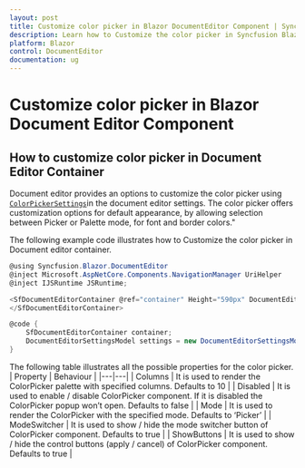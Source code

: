 ```yaml
---
layout: post
title: Customize color picker in Blazor DocumentEditor Component | Syncfusion
description: Learn how to Customize the color picker in Syncfusion Blazor DocumentEditor component and much more.
platform: Blazor
control: DocumentEditor
documentation: ug
---
```


# Customize color picker in Blazor Document Editor Component

## How to customize color picker in Document Editor Container

Document editor provides an options to customize the color picker using [`ColorPickerSettings`](https://help.syncfusion.com/cr/blazor/Syncfusion.Blazor.DocumentEditor.DocumentEditorSettingsModel.html#Syncfusion_Blazor_DocumentEditor_DocumentEditorSettingsModel_ColorPickerSettings)in the document editor settings. The color picker offers customization options for default appearance, by allowing selection between Picker or Palette mode, for font and border colors." 

The following example code illustrates how to Customize the color picker in Document editor container. 

```csharp
@using Syncfusion.Blazor.DocumentEditor
@inject Microsoft.AspNetCore.Components.NavigationManager UriHelper
@inject IJSRuntime JSRuntime;

<SfDocumentEditorContainer @ref="container" Height="590px" DocumentEditorSettings="@settings" >
</SfDocumentEditorContainer> 

@code {
    SfDocumentEditorContainer container; 
    DocumentEditorSettingsModel settings = new DocumentEditorSettingsModel() { ColorPickerSettings = { Mode = ColorPickerMode.Palette , ShowButtons = true , ModeSwitcher = true}};
} 
```

The following table illustrates all the possible properties for the color picker. 
| Property | Behaviour | 
|---|---| 
| Columns | It is used to render the ColorPicker palette with specified columns. Defaults to 10 | 
| Disabled | It is used to enable / disable ColorPicker component. If it is disabled the ColorPicker popup won’t open. Defaults to false | 
| Mode | It is used to render the ColorPicker with the specified mode. Defaults to ‘Picker’ | 
| ModeSwitcher | It is used to show / hide the mode switcher button of ColorPicker component. Defaults to true | 
| ShowButtons | It is used to show / hide the control buttons (apply / cancel) of ColorPicker component. Defaults to true |
